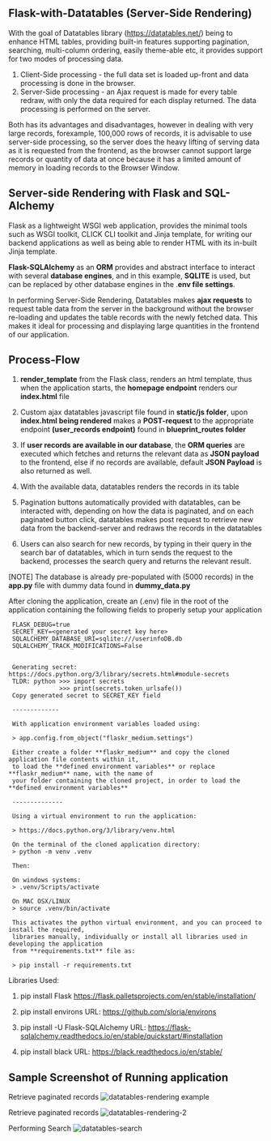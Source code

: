 ## Flask-with-Datatables (Server-Side Rendering)

With the goal of Datatables library (https://datatables.net/) being to enhance HTML tables, providing built-in features supporting pagination, searching, multi-column ordering, easily theme-able etc, it
provides support for two modes of processing data.

1. Client-Side processing - the full data set is loaded up-front and data processing is done in the browser.
2. Server-Side processing - an Ajax request is made for every table redraw, with only the data required for each display returned. The data processing is performed on the server.

Both has its advantages and disadvantages, however in dealing with very large records, forexample, 100,000 rows of records, it is advisable to use server-side processing, so the server does the heavy lifting 
of serving data as it is requested from the frontend, as the browser cannot support large records or quantity of data at once because it has a limited amount of memory in loading records to the Browser Window.

## Server-side Rendering with Flask and SQL-Alchemy
Flask as a lightweight WSGI web application, provides the minimal tools such as WSGI toolkit, CLICK CLI toolkit and Jinja template, for writing our backend applications as well as being able to render HTML with
its in-built Jinja template.

**Flask-SQLAlchemy** as an **ORM** provides and abstract interface to interact  with several **database engines**, and in this example, **SQLITE** is used, but can be replaced by other database engines in the .**env file settings**.

In performing Server-Side Rendering, Datatables makes **ajax requests** to request table data from the server in the background without the browser re-loading and updates the table records with the newly fetched data. This
makes it ideal for processing and displaying large quantities in the frontend of our application.

## Process-Flow
1. **render_template** from the  Flask class,  renders an html template, thus when the application starts,  the **homepage endpoint** renders our **index.html** file
   
2. Custom ajax datatables javascript file found in **static/js folder**, upon **index.html being rendered** makes a **POST-request** to the appropriate endpoint **(user_records endpoint)** found in **blueprint_routes folder**
 
3. If **user records are available in our database**, the **ORM queries** are executed which fetches and returns the relevant data as **JSON payload** to the frontend, else if no records are
   available, default **JSON Payload** is also returned as well.
   
4. With the available data, datatables renders the records in its table
 
5. Pagination buttons automatically provided with datatables, can be interacted with, depending on how the data is paginated, and on each paginated button click, datatables makes  post request to retrieve new data from the
   backend-server and redraws the records in the datatables
   
6. Users can also search for new records, by typing in their query in the search bar of datatables, which in turn sends the request to the backend, processes the search query and returns the relevant result.

[NOTE]
The database is already pre-populated with (5000 records)  in the **app.py** file with dummy data found in **dummy_data.py**

After cloning the application, create an (.env) file in the root of the application containing the following fields to properly setup your application
     
     FLASK_DEBUG=true
     SECRET_KEY=<generated your secret key here>
     SQLALCHEMY_DATABASE_URI=sqlite:///userinfoDB.db
     SQLALCHEMY_TRACK_MODIFICATIONS=False
     

     Generating secret: https://docs.python.org/3/library/secrets.html#module-secrets
     TLDR: python >>> import secrets
                  >>> print(secrets.token_urlsafe())
     Copy generated secret to SECRET_KEY field

     -------------
     
     With application environment variables loaded using:
     
     > app.config.from_object("flaskr_medium.settings")

     Either create a folder **flaskr_medium** and copy the cloned application file contents within it,
     to load the **defined environment variables** or replace **flaskr_medium** name, with the name of
     your folder containing the cloned project, in order to load the **defined environment variables**
     
     --------------

     Using a virtual environment to run the application:

     > https://docs.python.org/3/library/venv.html

     On the terminal of the cloned application directory:
     > python -m venv .venv
     
     Then:

     On windows systems:
     > .venv/Scripts/activate
     
     On MAC OSX/LINUX 
     > source .venv/bin/activate

     This activates the python virtual environment, and you can proceed to install the required,
     libraries manually, individually or install all libraries used in developing the application
     from **requirements.txt** file as:
     
     > pip install -r requirements.txt

   
Libraries Used:
1.   pip install Flask
     https://flask.palletsprojects.com/en/stable/installation/
     
2.   pip install environs
     URL: https://github.com/sloria/environs
     
3.   pip install -U Flask-SQLAlchemy
     URL: https://flask-sqlalchemy.readthedocs.io/en/stable/quickstart/#installation

4.   pip install black
     URL: https://black.readthedocs.io/en/stable/


## Sample Screenshot of Running application
Retrieve paginated records
![datatables-rendering example](https://github.com/user-attachments/assets/949dc1e9-dafa-49fc-8705-a61c86fe0d6d)

Retrieve paginated records
![datatables-rendering-2](https://github.com/user-attachments/assets/3dd51c80-6153-46e3-b126-17337472de91)

Performing Search
![datatables-search](https://github.com/user-attachments/assets/4196845f-61f9-4652-b5d0-c0328fad1751)


